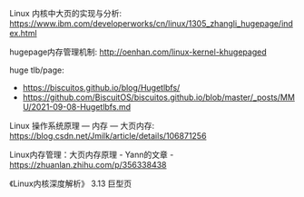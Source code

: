 Linux 内核中大页的实现与分析: https://www.ibm.com/developerworks/cn/linux/1305_zhangli_hugepage/index.html

hugepage内存管理机制: http://oenhan.com/linux-kernel-khugepaged

huge tlb/page:
* https://biscuitos.github.io/blog/Hugetlbfs/
* https://github.com/BiscuitOS/biscuitos.github.io/blob/master/_posts/MMU/2021-09-08-Hugetlbfs.md

Linux 操作系统原理 — 内存 — 大页内存: https://blog.csdn.net/Jmilk/article/details/106871256

Linux内存管理：大页内存原理 - Yann的文章 - https://zhuanlan.zhihu.com/p/356338438

《Linux内核深度解析》 3.13 巨型页
